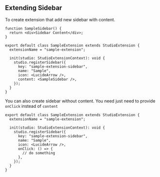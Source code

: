 ## Extending Sidebar

To create extension that add new sidebar with content.

```tsx
function SampleSidebar() {
  return <div>Sidebar Content</div>;
}

export default class SampleExtension extends StudioExtension {
  extensionName = "sample-extension";

  init(studio: StudioExtensionContext): void {
    studio.registerSidebar({
      key: "sample-extension-sidebar",
      name: "Sample",
      icon: <LucideArrow />,
      content: <SampleSidebar />,
    });
  }
}
```

You can also create sidebar without content. You need just need to provide `onClick` instead of `content`

```tsx
export default class SampleExtension extends StudioExtension {
  extensionName = "sample-extension";

  init(studio: StudioExtensionContext): void {
    studio.registerSidebar({
      key: "sample-extension-sidebar",
      name: "Sample",
      icon: <LucideArrow />,
      onClick: () => {
        // do something
      },
    });
  }
}
```
